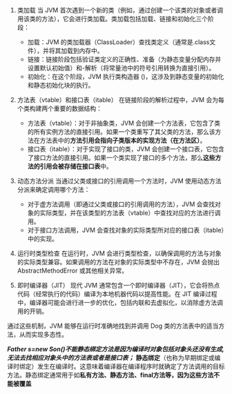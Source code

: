 1. 类加载
当 JVM 首次遇到一个新的类（例如，通过创建一个该类的对象或者调用该类的方法），它会进行类加载。类加载包括加载、链接和初始化三个阶段：

   - 加载：JVM 的类加载器（ClassLoader）查找类定义（通常是.class文件），并将其加载到内存中。
   - 链接：链接阶段包括验证类定义的正确性、准备（为静态变量分配内存并设置默认初始值）和-解析（将常量池中的符号引用转换为直接引用）。
   - 初始化：在这个阶段，JVM 执行类构造器 <clinit>()，这涉及到静态变量的初始化和静态初始化块的执行。
2. 方法表（vtable）和接口表（itable）
在链接阶段的解析过程中，JVM 会为每个类构建两个重要的数据结构：

    * 方法表（vtable）：对于非抽象类，JVM 会创建一个方法表，它包含了类的所有实例方法的直接引用。如果一个类重写了其父类的方法，那么该方法在方法表中的**方法引用会指向子类版本的实现方法（在方法区）**。
    * 接口表（itable）：对于实现了接口的类，JVM 会创建一个接口表，它包含了接口方法的直接引用。如果一个类实现了接口的多个方法，那么**这些方法的引用会被存储在接口表**中。
3. 动态方法分派
当通过父类或接口的引用调用一个方法时，JVM 使用动态方法分派来确定调用哪个方法：

    * 对于虚方法调用（即通过父类或接口的引用调用的方法），JVM 会查找对象的实际类型，并在该类型的方法表（vtable）中查找对应的方法进行调用。
    * 对于接口方法调用，JVM 会查找对象的实际类型所对应的接口表（itable）中的实现。
4. 运行时类型检查
在运行时，JVM 会进行类型检查，以确保调用的方法与对象的实际类型兼容。如果调用的方法在对象的实际类型中不存在，JVM 会抛出 AbstractMethodError 或其他相关异常。

5. 即时编译器（JIT）
现代 JVM 通常包含一个即时编译器（JIT），它会将热点代码（经常执行的代码）编译为本地机器代码以提高性能。在 JIT 编译过程中，编译器可能会进行进一步的优化，包括内联和去虚拟化，以消除虚方法调用的开销。

通过这些机制，JVM 能够在运行时准确地找到并调用 Dog 类的方法表中的适当方法，从而实现多态性。

***Father s=new Son()不能静态绑定方法是因为编译时对象包括对象头还没有生成,无法去找相应对象头中的方法表或者是接口表；***
**静态绑定**（也称为早期绑定或编译时绑定）发生在编译时。这意味着编译器在编译程序时就确定了方法调用的目标方法。静态绑定通常用于如**私有方法、静态方法、final方法等，因为这些方法不能被覆盖**